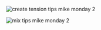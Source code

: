 ![create tension tips mike monday 2](https://raw.githubusercontent.com/lebrunthibault/images_bucket/master/img/create%20tension%20tips%20mike%20monday%202.PNG?token=AEHIPTIZZ7CJEEOKGOUQBMDC2HZYU)



![mix tips mike monday 2](https://raw.githubusercontent.com/lebrunthibault/images_bucket/master/img/mix%20tips%20mike%20monday%202.PNG?token=AEHIPTI22SORRSBI62CPWQDC2HZOU)